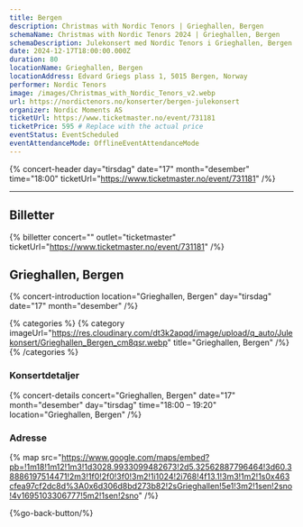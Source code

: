 ```yaml
---
title: Bergen
description: Christmas with Nordic Tenors | Grieghallen, Bergen
schemaName: Christmas with Nordic Tenors 2024 | Grieghallen, Bergen
schemaDescription: Julekonsert med Nordic Tenors i Grieghallen, Bergen
date: 2024-12-17T18:00:00.000Z
duration: 80
locationName: Grieghallen, Bergen
locationAddress: Edvard Griegs plass 1, 5015 Bergen, Norway
performer: Nordic Tenors
image: /images/Christmas_with_Nordic_Tenors_v2.webp
url: https://nordictenors.no/konserter/bergen-julekonsert
organizer: Nordic Moments AS
ticketUrl: https://www.ticketmaster.no/event/731181
ticketPrice: 595 # Replace with the actual price
eventStatus: EventScheduled
eventAttendanceMode: OfflineEventAttendanceMode
---
```


{% concert-header day="tirsdag" date="17" month="desember" time="18:00" ticketUrl="https://www.ticketmaster.no/event/731181" /%}

---

## Billetter

{% billetter concert="" outlet="ticketmaster" ticketUrl="https://www.ticketmaster.no/event/731181" /%}

## Grieghallen, Bergen

{% concert-introduction location="Grieghallen, Bergen" day="tirsdag" date="17" month="desember" /%}

{% categories %}
{% category imageUrl="https://res.cloudinary.com/dt3k2apqd/image/upload/q_auto/Julekonsert/Grieghallen_Bergen_cm8qsr.webp" title="Grieghallen, Bergen" /%}
{% /categories %}

### Konsertdetaljer

{% concert-details concert="Grieghallen, Bergen" date="17" month="desember" day="tirsdag" time="18:00 – 19:20" location="Grieghallen, Bergen" /%}

### Adresse

{% map src="https://www.google.com/maps/embed?pb=!1m18!1m12!1m3!1d3028.9933099482673!2d5.32562887796464!3d60.38886197514471!2m3!1f0!2f0!3f0!3m2!1i1024!2i768!4f13.1!3m3!1m2!1s0x463cfea97cf2dc8d%3A0x6d306d8bd273b82!2sGrieghallen!5e1!3m2!1sen!2sno!4v1695103306777!5m2!1sen!2sno" /%}

{%go-back-button/%}
